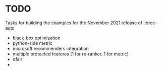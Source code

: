 # TODO

Tasks for building the examples for the November 2021 release of librec-auto

- black-box optimization
- python-side metric
- microsoft recommenders integration
- multiple protected features (1 for re-ranker, 1 for metric)
- ofair
- 